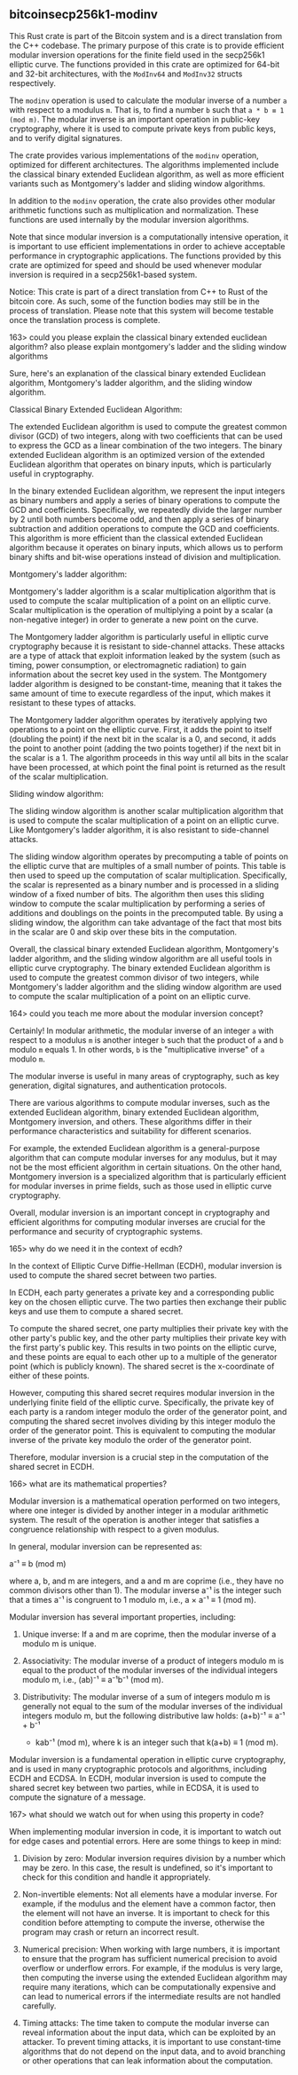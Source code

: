 ## bitcoinsecp256k1-modinv

This Rust crate is part of the Bitcoin system and
is a direct translation from the C++ codebase. The
primary purpose of this crate is to provide
efficient modular inversion operations for the
finite field used in the secp256k1 elliptic
curve. The functions provided in this crate are
optimized for 64-bit and 32-bit architectures,
with the `ModInv64` and `ModInv32` structs
respectively.

The `modinv` operation is used to calculate the
modular inverse of a number `a` with respect to
a modulus `m`. That is, to find a number `b` such
that `a * b ≡ 1 (mod m)`. The modular inverse is
an important operation in public-key cryptography,
where it is used to compute private keys from
public keys, and to verify digital signatures.

The crate provides various implementations of the
`modinv` operation, optimized for different
architectures. The algorithms implemented include
the classical binary extended Euclidean algorithm,
as well as more efficient variants such as
Montgomery's ladder and sliding window algorithms.

In addition to the `modinv` operation, the crate
also provides other modular arithmetic functions
such as multiplication and normalization. These
functions are used internally by the modular
inversion algorithms.

Note that since modular inversion is
a computationally intensive operation, it is
important to use efficient implementations in
order to achieve acceptable performance in
cryptographic applications. The functions provided
by this crate are optimized for speed and should
be used whenever modular inversion is required in
a secp256k1-based system.

Notice: This crate is part of a direct translation
from C++ to Rust of the bitcoin core. As such,
some of the function bodies may still be in the
process of translation. Please note that this
system will become testable once the translation
process is complete.

163> could you please explain the classical binary
extended euclidean algorithm? also please explain
montgomery's ladder and the sliding window
algorithms

Sure, here's an explanation of the classical
binary extended Euclidean algorithm, Montgomery's
ladder algorithm, and the sliding window
algorithm.

Classical Binary Extended Euclidean Algorithm:

The extended Euclidean algorithm is used to
compute the greatest common divisor (GCD) of two
integers, along with two coefficients that can be
used to express the GCD as a linear combination of
the two integers. The binary extended Euclidean
algorithm is an optimized version of the extended
Euclidean algorithm that operates on binary
inputs, which is particularly useful in
cryptography.

In the binary extended Euclidean algorithm, we
represent the input integers as binary numbers and
apply a series of binary operations to compute the
GCD and coefficients. Specifically, we repeatedly
divide the larger number by 2 until both numbers
become odd, and then apply a series of binary
subtraction and addition operations to compute the
GCD and coefficients. This algorithm is more
efficient than the classical extended Euclidean
algorithm because it operates on binary inputs,
which allows us to perform binary shifts and
bit-wise operations instead of division and
multiplication.

Montgomery's ladder algorithm:

Montgomery's ladder algorithm is a scalar
multiplication algorithm that is used to compute
the scalar multiplication of a point on an
elliptic curve. Scalar multiplication is the
operation of multiplying a point by a scalar (a
non-negative integer) in order to generate a new
point on the curve.

The Montgomery ladder algorithm is particularly
useful in elliptic curve cryptography because it
is resistant to side-channel attacks. These
attacks are a type of attack that exploit
information leaked by the system (such as timing,
power consumption, or electromagnetic radiation)
to gain information about the secret key used in
the system. The Montgomery ladder algorithm is
designed to be constant-time, meaning that it
takes the same amount of time to execute
regardless of the input, which makes it resistant
to these types of attacks.

The Montgomery ladder algorithm operates by
iteratively applying two operations to a point on
the elliptic curve. First, it adds the point to
itself (doubling the point) if the next bit in the
scalar is a 0, and second, it adds the point to
another point (adding the two points together) if
the next bit in the scalar is a 1. The algorithm
proceeds in this way until all bits in the scalar
have been processed, at which point the final
point is returned as the result of the scalar
multiplication.

Sliding window algorithm:

The sliding window algorithm is another scalar
multiplication algorithm that is used to compute
the scalar multiplication of a point on an
elliptic curve. Like Montgomery's ladder
algorithm, it is also resistant to side-channel
attacks.

The sliding window algorithm operates by
precomputing a table of points on the elliptic
curve that are multiples of a small number of
points. This table is then used to speed up the
computation of scalar
multiplication. Specifically, the scalar is
represented as a binary number and is processed in
a sliding window of a fixed number of bits. The
algorithm then uses this sliding window to compute
the scalar multiplication by performing a series
of additions and doublings on the points in the
precomputed table. By using a sliding window, the
algorithm can take advantage of the fact that most
bits in the scalar are 0 and skip over these bits
in the computation.

Overall, the classical binary extended Euclidean
algorithm, Montgomery's ladder algorithm, and the
sliding window algorithm are all useful tools in
elliptic curve cryptography. The binary extended
Euclidean algorithm is used to compute the
greatest common divisor of two integers, while
Montgomery's ladder algorithm and the sliding
window algorithm are used to compute the scalar
multiplication of a point on an elliptic curve.

164> could you teach me more about the modular
inversion concept?

Certainly! In modular arithmetic, the modular
inverse of an integer `a` with respect to
a modulus `m` is another integer `b` such that the
product of `a` and `b` modulo `m` equals 1. In
other words, `b` is the "multiplicative inverse"
of `a` modulo `m`.

The modular inverse is useful in many areas of
cryptography, such as key generation, digital
signatures, and authentication protocols.

There are various algorithms to compute modular
inverses, such as the extended Euclidean
algorithm, binary extended Euclidean algorithm,
Montgomery inversion, and others. These algorithms
differ in their performance characteristics and
suitability for different scenarios.

For example, the extended Euclidean algorithm is
a general-purpose algorithm that can compute
modular inverses for any modulus, but it may not
be the most efficient algorithm in certain
situations. On the other hand, Montgomery
inversion is a specialized algorithm that is
particularly efficient for modular inverses in
prime fields, such as those used in elliptic curve
cryptography.

Overall, modular inversion is an important concept
in cryptography and efficient algorithms for
computing modular inverses are crucial for the
performance and security of cryptographic systems.

165> why do we need it in the context of ecdh?

In the context of Elliptic Curve Diffie-Hellman
(ECDH), modular inversion is used to compute the
shared secret between two parties.

In ECDH, each party generates a private key and
a corresponding public key on the chosen elliptic
curve. The two parties then exchange their public
keys and use them to compute a shared secret.

To compute the shared secret, one party multiplies
their private key with the other party's public
key, and the other party multiplies their private
key with the first party's public key. This
results in two points on the elliptic curve, and
these points are equal to each other up to
a multiple of the generator point (which is
publicly known). The shared secret is the
x-coordinate of either of these points.

However, computing this shared secret requires
modular inversion in the underlying finite field
of the elliptic curve. Specifically, the private
key of each party is a random integer modulo the
order of the generator point, and computing the
shared secret involves dividing by this integer
modulo the order of the generator point. This is
equivalent to computing the modular inverse of the
private key modulo the order of the generator
point.

Therefore, modular inversion is a crucial step in
the computation of the shared secret in ECDH.

166> what are its mathematical properties?

Modular inversion is a mathematical operation
performed on two integers, where one integer is
divided by another integer in a modular arithmetic
system. The result of the operation is another
integer that satisfies a congruence relationship
with respect to a given modulus.

In general, modular inversion can be represented
as:

a⁻¹ ≡ b (mod m)

where a, b, and m are integers, and a and m are
coprime (i.e., they have no common divisors other
than 1). The modular inverse a⁻¹ is the integer
such that a times a⁻¹ is congruent to 1 modulo m,
i.e., a × a⁻¹ ≡ 1 (mod m).

Modular inversion has several important
properties, including:

1. Unique inverse: If a and m are coprime, then
   the modular inverse of a modulo m is unique.

2. Associativity: The modular inverse of a product
   of integers modulo m is equal to the product of
   the modular inverses of the individual integers
   modulo m, i.e., (ab)⁻¹ ≡ a⁻¹b⁻¹ (mod m).

3. Distributivity: The modular inverse of a sum of
   integers modulo m is generally not equal to the
   sum of the modular inverses of the individual
   integers modulo m, but the following
   distributive law holds: (a+b)⁻¹ ≡ a⁻¹ + b⁻¹
   - kab⁻¹ (mod m), where k is an integer such
   that k(a+b) ≡ 1 (mod m).

Modular inversion is a fundamental operation in
elliptic curve cryptography, and is used in many
cryptographic protocols and algorithms, including
ECDH and ECDSA. In ECDH, modular inversion is used
to compute the shared secret key between two
parties, while in ECDSA, it is used to compute the
signature of a message.

167> what should we watch out for when using this
property in code?

When implementing modular inversion in code, it is
important to watch out for edge cases and
potential errors. Here are some things to keep in
mind:

1. Division by zero: Modular inversion requires
   division by a number which may be zero. In this
   case, the result is undefined, so it's
   important to check for this condition and
   handle it appropriately.

2. Non-invertible elements: Not all elements have
   a modular inverse. For example, if the modulus
   and the element have a common factor, then the
   element will not have an inverse. It is
   important to check for this condition before
   attempting to compute the inverse, otherwise
   the program may crash or return an incorrect
   result.

3. Numerical precision: When working with large
   numbers, it is important to ensure that the
   program has sufficient numerical precision to
   avoid overflow or underflow errors. For
   example, if the modulus is very large, then
   computing the inverse using the extended
   Euclidean algorithm may require many
   iterations, which can be computationally
   expensive and can lead to numerical errors if
   the intermediate results are not handled
   carefully.

4. Timing attacks: The time taken to compute the
   modular inverse can reveal information about
   the input data, which can be exploited by an
   attacker. To prevent timing attacks, it is
   important to use constant-time algorithms that
   do not depend on the input data, and to avoid
   branching or other operations that can leak
   information about the computation.
